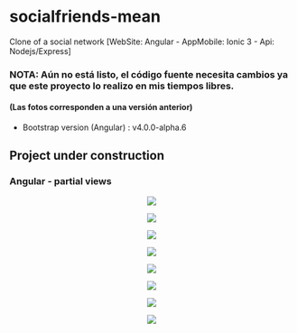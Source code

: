 # socialfriends-mean
Clone of a social network [WebSite: Angular - AppMobile: Ionic 3 - Api: Nodejs/Express]

### NOTA: Aún no está listo, el código fuente necesita cambios ya que este proyecto lo realizo en mis tiempos libres.
#### (Las fotos corresponden a una versión anterior)

* Bootstrap version (Angular) : v4.0.0-alpha.6

## Project under construction

<h3>Angular - partial views </h3>
<p align="center">
  <img src="https://image.ibb.co/fnHOyc/006.png"></img>
</p>
<p align="center">
  <img src="https://image.ibb.co/dBvyWx/008.png"></img> 
</p>
<p align="center">
  <img src="https://image.ibb.co/ddfbJc/007.png"></img>
</p>
<p align="center">
  <img src="https://image.ibb.co/iusqdc/002.png"></img>
</p>
<p align="center">
  <img src="https://image.ibb.co/nQT7PH/001.png"></img>
</p>
<p align="center">
  <img src="https://image.ibb.co/hBVAdc/003.png"></img>
</p>
<p align="center">
  <img src="https://image.ibb.co/hKJkBx/005.png"></img>
</p>
<p align="center">
  <img src="https://image.ibb.co/izLXrx/004.png"></img>
</p>

